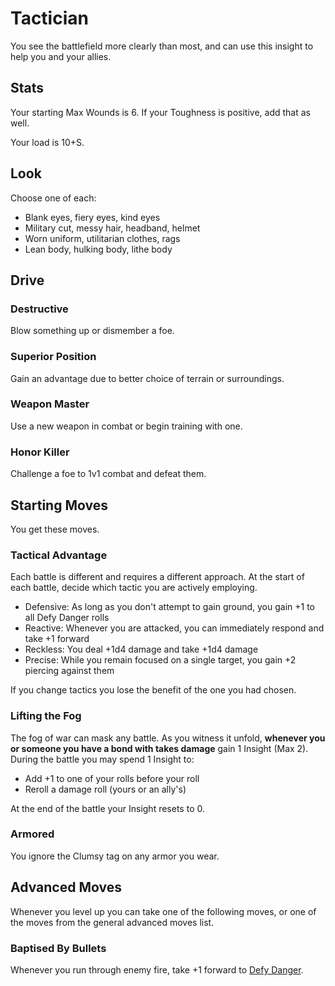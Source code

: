 <!-- Do NOT edit this file directly. It is compiled from pages in the "source" directory. -->
# <a class="anchor-from-text" id="tactician"></a>Tactician

You see the battlefield more clearly than most, and can use this insight to help you and your allies.

## <a class="anchor-from-text" id="stats"></a>Stats

Your starting Max Wounds is 6\. If your Toughness is positive, add that as well.

Your load is 10+S.

## <a class="anchor-from-text" id="look"></a>Look

Choose one of each:

*   Blank eyes, fiery eyes, kind eyes
*   Military cut, messy hair, headband, helmet
*   Worn uniform, utilitarian clothes, rags
*   Lean body, hulking body, lithe body

## <a class="anchor-from-text" id="drive"></a>Drive

### <a class="anchor-from-text" id="destructive"></a>Destructive

Blow something up or dismember a foe.

### <a class="anchor-from-text" id="superior-position"></a>Superior Position

Gain an advantage due to better choice of terrain or surroundings.

### <a class="anchor-from-text" id="weapon-master"></a>Weapon Master

Use a new weapon in combat or begin training with one.

### <a class="anchor-from-text" id="honor-killer"></a>Honor Killer

Challenge a foe to 1v1 combat and defeat them.

## <a class="anchor-from-text" id="starting-moves"></a>Starting Moves

You get these moves.

### <a class="anchor-from-text" id="tactical-advantage"></a>Tactical Advantage

Each battle is different and requires a different approach. At the start of each battle, decide which tactic you are actively employing.

*   Defensive: As long as you don't attempt to gain ground, you gain +1 to all Defy Danger rolls
*   Reactive: Whenever you are attacked, you can immediately respond and take +1 forward
*   Reckless: You deal +1d4 damage and take +1d4 damage
*   Precise: While you remain focused on a single target, you gain +2 piercing against them

If you change tactics you lose the benefit of the one you had chosen.

### <a class="anchor-from-text" id="lifting-the-fog"></a>Lifting the Fog

The fog of war can mask any battle. As you witness it unfold, **whenever you or someone you have a bond with takes damage** gain 1 Insight (Max 2). During the battle you may spend 1 Insight to:

*   Add +1 to one of your rolls before your roll
*   Reroll a damage roll (yours or an ally's)

At the end of the battle your Insight resets to 0.

### <a class="anchor-from-text" id="armored"></a>Armored

You ignore the Clumsy tag on any armor you wear.

## <a class="anchor-from-text" id="advanced-moves"></a>Advanced Moves

Whenever you level up you can take one of the following moves, or one of the moves from the general advanced moves list.

### <a class="anchor-from-text" id="baptised-by-bullets"></a>Baptised By Bullets

Whenever you run through enemy fire, take +1 forward to [Defy Danger](https://github.com/Vindexus/PoweredByHeresy/blob/master/game/github/basicmoves.md#defy-danger).